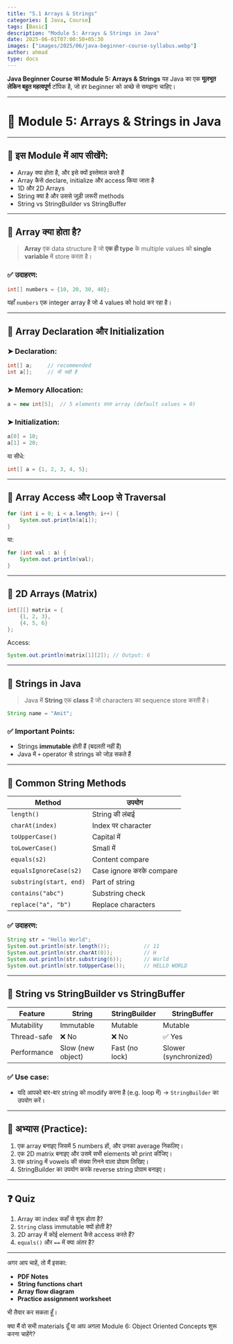 ```yaml
---
title: "5.1 Arrays & Strings"
categories: [ Java, Course]
tags: [Basic]
description: "Module 5: Arrays & Strings in Java"
date: 2025-06-01T07:00:50+05:30
images: ["images/2025/06/java-beginner-course-syllabus.webp"]
author: ahmad
type: docs
---
```


**Java Beginner Course का Module 5: Arrays & Strings**
यह Java का एक **मूलभूत लेकिन बहुत महत्वपूर्ण** टॉपिक है, जो हर beginner को अच्छे से समझना चाहिए।

---

# 📘 **Module 5: Arrays & Strings in Java**

---

## 🔶 इस Module में आप सीखेंगे:

* Array क्या होता है, और इसे क्यों इस्तेमाल करते हैं
* Array कैसे declare, initialize और access किया जाता है
* 1D और 2D Arrays
* String क्या है और उससे जुड़ी ज़रूरी methods
* String vs StringBuilder vs StringBuffer

---

## 🔹 **Array क्या होता है?**

> **Array** एक data structure है जो **एक ही type** के multiple values को **single variable** में store करता है।

### ✅ उदाहरण:

```java
int[] numbers = {10, 20, 30, 40};
```

यहाँ `numbers` एक integer array है जो 4 values को hold कर रहा है।

---

## 🔹 Array Declaration और Initialization

### ➤ Declaration:

```java
int[] a;     // recommended
int a[];     // भी सही है
```

### ➤ Memory Allocation:

```java
a = new int[5];  // 5 elements वाला array (default values = 0)
```

### ➤ Initialization:

```java
a[0] = 10;
a[1] = 20;
```

या सीधे:

```java
int[] a = {1, 2, 3, 4, 5};
```

---

## 🔹 Array Access और Loop से Traversal

```java
for (int i = 0; i < a.length; i++) {
    System.out.println(a[i]);
}
```

या:

```java
for (int val : a) {
    System.out.println(val);
}
```

---

## 🔹 2D Arrays (Matrix)

```java
int[][] matrix = {
    {1, 2, 3},
    {4, 5, 6}
};
```

Access:

```java
System.out.println(matrix[1][2]); // Output: 6
```

---

## 🧵 **Strings in Java**

> Java में **String** एक **class** है जो characters का sequence store करती है।

```java
String name = "Amit";
```

### ✅ Important Points:

* Strings **immutable** होती हैं (बदलती नहीं हैं)
* Java में `+` operator से strings को जोड़ सकते हैं

---

## 🔹 Common String Methods

| Method                  | उपयोग                    |
| ----------------------- | ------------------------ |
| `length()`              | String की लंबाई          |
| `charAt(index)`         | Index पर character       |
| `toUpperCase()`         | Capital में              |
| `toLowerCase()`         | Small में                |
| `equals(s2)`            | Content compare          |
| `equalsIgnoreCase(s2)`  | Case ignore करके compare |
| `substring(start, end)` | Part of string           |
| `contains("abc")`       | Substring check          |
| `replace("a", "b")`     | Replace characters       |

### ✅ उदाहरण:

```java
String str = "Hello World";
System.out.println(str.length());           // 11
System.out.println(str.charAt(0));          // H
System.out.println(str.substring(6));       // World
System.out.println(str.toUpperCase());      // HELLO WORLD
```

---

## 🔹 String vs StringBuilder vs StringBuffer

| Feature     | String            | StringBuilder  | StringBuffer          |
| ----------- | ----------------- | -------------- | --------------------- |
| Mutability  | Immutable         | Mutable        | Mutable               |
| Thread-safe | ❌ No              | ❌ No           | ✅ Yes                 |
| Performance | Slow (new object) | Fast (no lock) | Slower (synchronized) |

### ✅ Use case:

* यदि आपको बार-बार string को modify करना है (e.g. loop में) → `StringBuilder` का उपयोग करें।

---

## 🧠 अभ्यास (Practice):

1. एक array बनाइए जिसमें 5 numbers हों, और उनका average निकलिए।
2. एक 2D matrix बनाइए और उसमें सभी elements को print कीजिए।
3. एक string में vowels की संख्या गिनने वाला प्रोग्राम लिखिए।
4. StringBuilder का उपयोग करके reverse string प्रोग्राम बनाइए।

---

## ❓ Quiz

1. Array का index कहाँ से शुरू होता है?
2. `String` class immutable क्यों होती है?
3. 2D array में कोई element कैसे access करते हैं?
4. `equals()` और `==` में क्या अंतर है?

---

अगर आप चाहें, तो मैं इसका:

* **PDF Notes**
* **String functions chart**
* **Array flow diagram**
* **Practice assignment worksheet**

भी तैयार कर सकता हूँ।

क्या मैं वो सभी materials दूँ या आप अगला Module 6: Object Oriented Concepts शुरू करना चाहेंगे?
